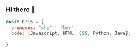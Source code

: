 ### Hi there 👋


```javascript
const Cris = {
  pronouns: "she" | "her",
  code: [Javascript, HTML, CSS, Python, Java],
  
}
```
<!--
**QuantiumDev09/quantiumdev09** is a ✨ _special_ ✨ repository because its `README.md` (this file) appears on your GitHub profile.

Here are some ideas to get you started:

- 🔭 I’m currently working on ...
- 🌱 I’m currently learning ...
- 👯 I’m looking to collaborate on ...
- 🤔 I’m looking for help with ...
- 💬 Ask me about ...
- 📫 How to reach me: ...
- 😄 Pronouns: ...
- ⚡ Fun fact: ...
-->
